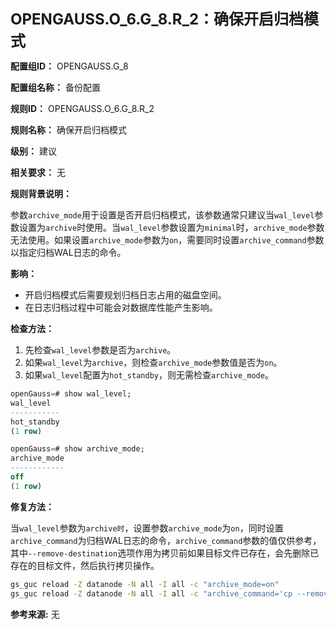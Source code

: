 **<font size="5">OPENGAUSS.O_6.G_8.R_2：确保开启归档模式</font>**

**配置组ID：**
OPENGAUSS.G_8

**配置组名称：**
备份配置

**规则ID：**
OPENGAUSS.O_6.G_8.R_2

**规则名称：**
确保开启归档模式

**级别：**
建议

**相关要求：**
无

**规则背景说明：**

参数`archive_mode`用于设置是否开启归档模式，该参数通常只建议当`wal_level`参数设置为`archive`时使用。当`wal_level`参数设置为`minimal`时，`archive_mode`参数无法使用。如果设置`archive_mode`参数为`on`，需要同时设置`archive_command`参数以指定归档WAL日志的命令。

**影响：**

- 开启归档模式后需要规划归档日志占用的磁盘空间。
- 在日志归档过程中可能会对数据库性能产生影响。

**检查方法：**

1. 先检查`wal_level`参数是否为`archive`。
2. 如果`wal_level`为`archive`，则检查`archive_mode`参数值是否为`on`。
3. 如果`wal_level`配置为`hot_standby`，则无需检查`archive_mode`。

```sql
openGauss=# show wal_level;
wal_level
-----------
hot_standby
(1 row)

openGauss=# show archive_mode;
archive_mode
------------
off
(1 row)
```

**修复方法：**

当`wal_level`参数为`archive时`，设置参数`archive_mode`为`on`，同时设置`archive_command`为归档WAL日志的命令，`archive_command`参数的值仅供参考，其中`--remove-destination`选项作用为拷贝前如果目标文件已存在，会先删除已存在的目标文件，然后执行拷贝操作。

```bash
gs_guc reload -Z datanode -N all -I all -c "archive_mode=on"
gs_guc reload -Z datanode -N all -I all -c "archive_command='cp --remove-destination %p /mnt/server/archive/%f'"
```

**参考来源:**
无
